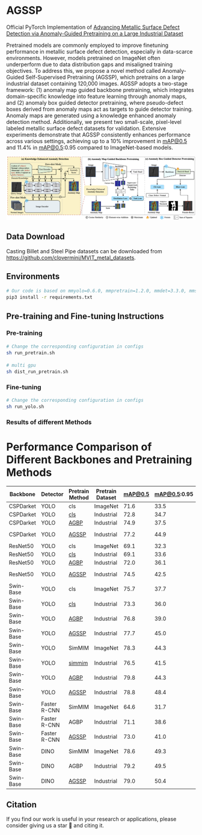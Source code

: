 # AGSSP
Official PyTorch Implementation of [Advancing Metallic Surface Defect Detection via Anomaly-Guided Pretraining on a Large Industrial Dataset](#)

Pretrained models are commonly employed to improve finetuning performance in metallic surface defect detection, especially in data-scarce environments. However, models pretrained on ImageNet often underperform due to data distribution gaps and misaligned training objectives. To address this, we propose a novel method called Anomaly-Guided Self-Supervised Pretraining (AGSSP), which pretrains on a large industrial dataset containing 120,000 images. AGSSP adopts a two-stage framework: (1) anomaly map guided backbone pretraining, which integrates domain-specific knowledge into feature learning through anomaly maps, and (2) anomaly box guided detector pretraining, where pseudo-defect boxes derived from anomaly maps act as targets to guide detector training. Anomaly maps are generated using a knowledge enhanced anomaly detection method. Additionally, we present two small-scale, pixel-level labeled metallic surface defect datasets for validation. Extensive experiments demonstrate that AGSSP consistently enhances performance across various settings, achieving up to a 10\% improvement in mAP@0.5 and 11.4% in mAP@0.5:0.95 compared to ImageNet-based models.

![](./images/main.png)


## Data Download

Casting Billet and Steel Pipe datasets can be downloaded from https://github.com/clovermini/MVIT_metal_datasets.

## Environments
```bash
# Our code is based on mmyolo=0.6.0, mmpretrain=1.2.0, mmdet=3.3.0, mmseg=1.2.2.
pip3 install -r requirements.txt
```

## Pre-training and Fine-tuning Instructions
### Pre-training
```bash
# Change the corresponding configuration in configs
sh run_pretrain.sh

# multi gpu
sh dist_run_pretrain.sh
```

### Fine-tuning
```bash
# Change the corresponding configuration in configs
sh run_yolo.sh
```

### Results of different Methods

# Performance Comparison of Different Backbones and Pretraining Methods

| Backbone       | Detector | Pretrain Method | Pretrain Dataset | mAP@0.5 | mAP@0.5:0.95 | Pretrain Weight | Config |
|----------------|----------|-----------------|------------------|---------|--------------|-----------------|--------|
| CSPDarket      | YOLO     | cls  | ImageNet         | 71.6    | 33.5         | -               |  -  |
| CSPDarket      | YOLO     | [cls](https://github.com/clovermini/AGSSP/blob/main/configs/pretrain_agbp/yolov8s/yolov8s_1xb256_metal.py)      | Industrial       | 72.8    | 34.7         | -               | - |
| CSPDarket      | YOLO     | [AGBP](https://github.com/clovermini/AGSSP/blob/main/configs/pretrain_agbp/yolov8s/yolov8s_1xb256_metal_distill_multi.py)           | Industrial       | 74.9    | 37.5         | -               | - |
| CSPDarket      | YOLO     | [AGSSP](https://github.com/clovermini/AGSSP/blob/main/configs/pretrain_agdp/yolov8_s_syncbn_fast_1xb32-10e_pretrain_frozen.py)           | Industrial       | 77.2    | 44.9         | [baiduyun](https://pan.baidu.com/s/1665952Q9exabBUbfYkjP6A?pwd=nace) / [google](https://drive.google.com/file/d/1zZSqGy5knrkZrZtcbff7JHOFUtG4-WoD/view?usp=sharing) | [config](https://github.com/clovermini/AGSSP/blob/main/configs/yolo/yolov8_s_syncbn_fast_1xb32-500e_casting_billet_mini_agssp.py) |
| ResNet50       | YOLO     | cls  | ImageNet         | 69.1    | 32.3         | -               | [config](https://github.com/clovermini/AGSSP/blob/main/configs/yolo/yolov8_s_resnet50_1xb32-500e_casting_billet_mini.py) |
| ResNet50       | YOLO     | [cls](https://github.com/clovermini/AGSSP/blob/main/configs/pretrain_agbp/resnet/resnet50_1xb256_metal.py)      | Industrial       | 69.1    | 33.6         | -               | - |
| ResNet50       | YOLO     | [AGBP](https://github.com/clovermini/AGSSP/blob/main/configs/pretrain_agbp/resnet/resnet50_1xb256_metal_distill_multi.py)            | Industrial       | 72.0    | 36.1         | -               | - |
| ResNet50       | YOLO     | [AGSSP](https://github.com/clovermini/AGSSP/blob/main/configs/pretrain_agdp/yolov8_s_resnet50_1xb32-10e_pretrain_frozen.py)           | Industrial       | 74.5    | 42.5         | [baiduyun](https://pan.baidu.com/s/1Uv_Z6SkZl9QJmNhkHSnhtw?pwd=ux5w) / [google](https://drive.google.com/file/d/1LmdjnMikyMbcVy4divOEbHAc0VI_VJz2/view?usp=sharing) | [config](https://github.com/clovermini/AGSSP/blob/main/configs/yolo/yolov8_s_resnet50_1xb32-500e_casting_billet_mini_agssp.py) |
| Swin-Base      | YOLO     | cls  | ImageNet         | 75.7    | 37.7         | -               | [config](https://github.com/clovermini/AGSSP/blob/main/configs/yolo/yolov8_s_swinb_1xb32-500e_casting_billet_mini.py) |
| Swin-Base      | YOLO     | [cls](https://github.com/clovermini/AGSSP/blob/main/configs/pretrain_agbp/swin/swin-base_1xb256_metal.py)      | Industrial       | 73.3    | 36.0         | -               | - |
| Swin-Base      | YOLO     | [AGBP](https://github.com/clovermini/AGSSP/blob/main/configs/pretrain_agbp/swin/swin-base_1xb256_metal_distill_multi.py)            | Industrial       | 76.8    | 39.0         | -               | - |
| Swin-Base      | YOLO     | [AGSSP](https://github.com/clovermini/AGSSP/blob/main/configs/pretrain_agdp/yolov8_s_swinb_1xb32-10e_pretrain_frozen_cls.py)           | Industrial       | 77.7    | 45.0         | [baiduyun](https://pan.baidu.com/s/1nbRCRermuVofwpX9OdkWTA?pwd=w45v) / [google](https://drive.google.com/file/d/1dSRW03lLlbIL7Kz1i_9juMY9kUTPsMhX/view?usp=sharing) | [config](https://github.com/clovermini/AGSSP/blob/main/configs/yolo/yolov8_s_swinb_1xb32-500e_casting_billet_mini_agssd_cls.py) |
| Swin-Base      | YOLO     | SimMIM | ImageNet        | 78.3    | 44.3         | -               | - |
| Swin-Base      | YOLO     | [simmim](https://github.com/clovermini/AGSSP/blob/main/configs/pretrain_agbp/simmim/simmim_swin-base-w6_1xb256-amp-coslr-500e_in1k-192px_metal.py)   | Industrial       | 76.5    | 41.5         | -               | - |
| Swin-Base      | YOLO     | [AGBP](https://github.com/clovermini/AGSSP/blob/main/configs/pretrain_agbp/simmim/simmim_swin-base-w6_1xb256-amp-coslr-500e_in1k-192px_metal_distill_multi.py)            | Industrial       | 79.8    | 44.3         | -               | - |
| Swin-Base      | YOLO     | [AGSSP](https://github.com/clovermini/AGSSP/blob/main/configs/pretrain_agdp/yolov8_s_swinb_1xb32-10e_pretrain_frozen.py)           | Industrial       | 78.8    | 48.4         | [baiduyun](https://pan.baidu.com/s/1PBOnVVWiictCoz-BASfyKw?pwd=r6ji) / [google](https://drive.google.com/file/d/1UkH182LFlt07-Ux8Y-Jfk4_1NU7DySH5/view?usp=sharing) | [config](https://github.com/clovermini/AGSSP/blob/main/configs/yolo/yolov8_s_swinb_1xb32-500e_casting_billet_mini_agssd.py) |
| Swin-Base      | Faster R-CNN | SimMIM | ImageNet      | 64.6    | 31.7         | -               | [config](https://github.com/clovermini/AGSSP/blob/main/configs/faster_rcnn/faster-rcnn_swinb_fpn_1x_casting.py) |
| Swin-Base      | Faster R-CNN | AGBP           | Industrial       | 71.1    | 38.6         | -               | [config](https://github.com/clovermini/AGSSP/blob/main/configs/faster_rcnn/faster-rcnn_swinb_fpn_1x_casting_agbp.py) |
| Swin-Base      | Faster R-CNN | [AGSSP](https://github.com/clovermini/AGSSP/blob/main/configs/pretrain_agdp/faster-rcnn_swinb_fpn_1x_pretrain_frozen.py)          | Industrial       | 73.0    | 41.0         | [baiduyun](https://pan.baidu.com/s/1SZ2E2GUjAG6QD9btW_mvAw?pwd=ab8h) / [google](https://drive.google.com/file/d/1RX1J20KA2fM5Y2Q9aZRVxaTXucENR67V/view?usp=sharing) | [config](https://github.com/clovermini/AGSSP/blob/main/configs/faster_rcnn/faster-rcnn_swinb_fpn_1x_casting_agssp.py) |
| Swin-Base      | DINO      | SimMIM | ImageNet        | 78.6    | 49.3         | -               | [config](https://github.com/clovermini/AGSSP/blob/main/configs/dino/dino-4scale_swin-b_1xb8-12e_casting.py) |
| Swin-Base      | DINO      | AGBP           | Industrial       | 79.2    | 49.5         | -               | [config](https://github.com/clovermini/AGSSP/blob/main/configs/dino/dino-4scale_swin-b_1xb8-12e_casting_agbp.py) |
| Swin-Base      | DINO      | [AGSSP](https://github.com/clovermini/AGSSP/blob/main/configs/pretrain_agdp/dino-4scale_swinb_1xb32-10e_pretrain_frozen.py)          | Industrial       | 79.0    | 50.4         | [baidyun](https://pan.baidu.com/s/1c81dxqqlgvTpSZfdhWYAsg?pwd=c89d) / [google](https://drive.google.com/file/d/1zDRs37IAV7jXiiu5DyThOfgQtefK2mOz/view?usp=sharing) | [config](https://github.com/clovermini/AGSSP/blob/main/configs/dino/dino-4scale_swin-b_1xb8-12e_casting_agssp.py) |


## Citation
If you find our work is useful in your research or applications, please consider giving us a star 🌟 and citing it.
